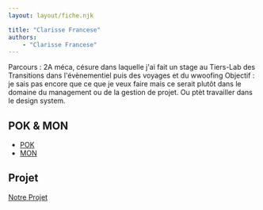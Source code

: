 ```yaml
---
layout: layout/fiche.njk

title: "Clarisse Francese"
authors:
    - "Clarisse Francese"
---
```


Parcours : 2A méca, césure dans laquelle j'ai fait un stage au Tiers-Lab des Transitions dans l'évènementiel puis des voyages et du wwoofing
Objectif : je sais pas encore que ce que je veux faire mais ce serait plutôt dans le domaine du management ou de la gestion de projet. Ou ptèt travailler dans le design system.

## POK & MON

- [POK](./pok)
- [MON](./mon)

## Projet

[Notre Projet](../../../projets/20XX-20YY/notre-projet)
